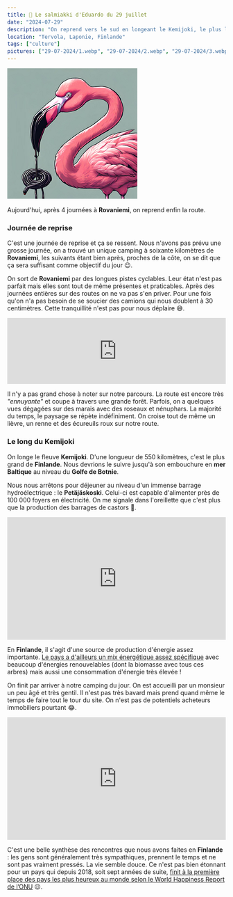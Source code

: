 ```yaml
---
title: 🍬 Le salmiakki d'Eduardo du 29 juillet
date: "2024-07-29"
description: "On reprend vers le sud en longeant le Kemijoki, le plus long fleuve de Finlande !"
location: "Tervola, Laponie, Finlande"
tags: ["culture"]
pictures: ["29-07-2024/1.webp", "29-07-2024/2.webp", "29-07-2024/3.webp", "29-07-2024/4.webp", "29-07-2024/5.webp", "29-07-2024/6.webp", "29-07-2024/7.webp", "29-07-2024/8.webp"]
---
```


![Salmiakki d'Eduardo](../salmiakki_eduardo.png)

Aujourd'hui, après 4 journées à **Rovaniemi**, on reprend enfin la route. 

### Journée de reprise
C'est une journée de reprise et ça se ressent. Nous n'avons pas prévu une grosse journée, on a trouvé un unique camping à soixante kilomètres de **Rovaniemi**, les suivants étant bien après, proches de la côte, on se dit que ça sera suffisant comme objectif du jour 😉. 

On sort de **Rovaniemi** par des longues pistes cyclables. Leur état n'est pas parfait mais elles sont tout de même présentes et praticables. Après des journées entières sur des routes on ne va pas s'en priver. Pour une fois qu'on n'a pas besoin de se soucier des camions qui nous doublent à 30 centimètres. Cette tranquillité n'est pas pour nous déplaire 😅.

<div style="left: 0; width: 100%; height: 152px; position: relative;"><iframe src="https://open.spotify.com/embed/track/3OUExRnXWXzMc5sJ39u7ru?utm_source=oembed" style="top: 0; left: 0; width: 100%; height: 100%; position: absolute; border: 0;" allowfullscreen allow="clipboard-write; encrypted-media; fullscreen; picture-in-picture;"></iframe></div>

Il n'y a pas grand chose à noter sur notre parcours. La route est encore très *"ennuyante"* et coupe à travers une grande forêt. Parfois, on a quelques vues dégagées sur des marais avec des roseaux et nénuphars. La majorité du temps, le paysage se répète indéfiniment. On croise tout de même un lièvre, un renne et des écureuils roux sur notre route.

### Le long du Kemijoki 
On longe le fleuve **Kemijoki**. D'une longueur de 550 kilomètres, c'est le plus grand de **Finlande**. Nous devrions le suivre jusqu'à son embouchure en **mer Baltique** au niveau du **Golfe de Botnie**.

Nous nous arrêtons pour déjeuner au niveau d'un immense barrage hydroélectrique : le **Petäjäskoski**. Celui-ci est capable d'alimenter près de 100 000 foyers en électricité. On me signale dans l'oreillette que c'est plus que la production des barrages de castors 🦫.

<div style="width: 100%; height: 0; position: relative; padding-bottom: 56%;"><iframe src="https://giphy.com/embed/1FJayrPE7XGDe" style="top: 0; left: 0; width: 100%; height: 100%; position: absolute; border: 0;" allowfullscreen scrolling="no" allow="encrypted-media;" class="giphy-embed"></iframe></div>

En **Finlande**, il s'agit d'une source de production d'énergie assez importante. [Le pays a d'ailleurs un mix énergétique assez spécifique](https://fr.m.wikipedia.org/wiki/%C3%89nergie_en_Finlande) avec  beaucoup d'énergies renouvelables (dont la biomasse avec tous ces arbres) mais aussi une consommation d'énergie très élevée !
 
On finit par arriver à notre camping du jour. On est accueilli par un monsieur un peu âgé et très gentil. Il n'est pas très bavard mais prend quand même le temps de faire tout le tour du site. On n'est pas de potentiels acheteurs immobiliers pourtant 😂.

<div style="width: 100%; height: 0; position: relative; padding-bottom: 56%;"><iframe src="https://giphy.com/embed/pPiDWZJXgchkzKWr1a" style="top: 0; left: 0; width: 100%; height: 100%; position: absolute; border: 0;" allowfullscreen scrolling="no" allow="encrypted-media;" class="giphy-embed"></iframe></div> 

C'est une belle synthèse des rencontres que nous avons faites en **Finlande** : les gens sont généralement très sympathiques, prennent le temps et ne sont pas vraiment pressés. La vie semble douce. Ce n'est pas bien étonnant pour un pays qui depuis 2018, soit sept années de suite, [finit à la première place des pays les plus heureux au monde selon le World Happiness Report de l’ONU](https://finland.fi/fr/vie-amp-societe/la-finlande-en-tete-du-world-happiness-report-pour-la-7eme-annee-de-suite-les-autres-pays-nordiques-dans-le-top-7/) 😉.